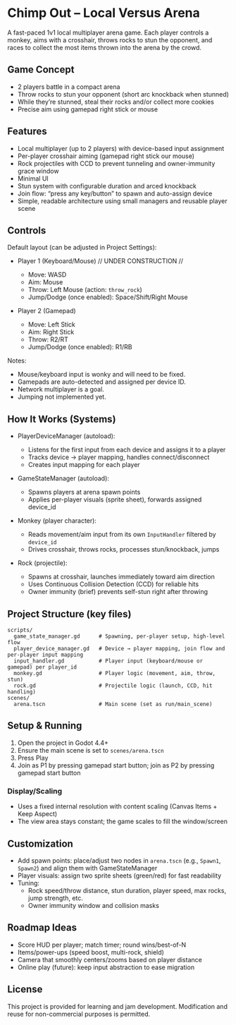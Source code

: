 # Chimp Out – Local Versus Arena

A fast-paced 1v1 local multiplayer arena game. Each player controls a monkey, aims with a crosshair, throws rocks to stun the opponent, and races to collect the most items thrown into the arena by the crowd.

## Game Concept

- 2 players battle in a compact arena
- Throw rocks to stun your opponent (short arc knockback when stunned)
- While they’re stunned, steal their rocks and/or collect more cookies
- Precise aim using gamepad right stick or mouse

## Features

- Local multiplayer (up to 2 players) with device-based input assignment
- Per-player crosshair aiming (gamepad right stick our mouse)
- Rock projectiles with CCD to prevent tunneling and owner-immunity grace window
- Minimal UI
- Stun system with configurable duration and arced knockback
- Join flow: “press any key/button” to spawn and auto-assign device
- Simple, readable architecture using small managers and reusable player scene

## Controls

Default layout (can be adjusted in Project Settings):

- Player 1 (Keyboard/Mouse) // UNDER CONSTRUCTION //
  - Move: WASD
  - Aim: Mouse
  - Throw: Left Mouse (action: `throw_rock`)
  - Jump/Dodge (once enabled): Space/Shift/Right Mouse

- Player 2 (Gamepad)
  - Move: Left Stick
  - Aim: Right Stick
  - Throw: R2/RT
  - Jump/Dodge (once enabled): R1/RB

Notes:
- Mouse/keyboard input is wonky and will need to be fixed.
- Gamepads are auto-detected and assigned per device ID.
- Network multiplayer is a goal.
- Jumping not implemented yet.

## How It Works (Systems)

- PlayerDeviceManager (autoload):
  - Listens for the first input from each device and assigns it to a player
  - Tracks device → player mapping, handles connect/disconnect
  - Creates input mapping for each player

- GameStateManager (autoload):
  - Spawns players at arena spawn points
  - Applies per-player visuals (sprite sheet), forwards assigned device_id

- Monkey (player character):
  - Reads movement/aim input from its own `InputHandler` filtered by `device_id`
  - Drives crosshair, throws rocks, processes stun/knockback, jumps

- Rock (projectile):
  - Spawns at crosshair, launches immediately toward aim direction
  - Uses Continuous Collision Detection (CCD) for reliable hits
  - Owner immunity (brief) prevents self-stun right after throwing

## Project Structure (key files)

```
scripts/
  game_state_manager.gd      # Spawning, per-player setup, high-level flow
  player_device_manager.gd   # Device → player mapping, join flow and per-player input mapping
  input_handler.gd           # Player input (keyboard/mouse or gamepad) per player_id
  monkey.gd                  # Player logic (movement, aim, throw, stun)
  rock.gd                    # Projectile logic (launch, CCD, hit handling)
scenes/
  arena.tscn                 # Main scene (set as run/main_scene)
```

## Setup & Running

1. Open the project in Godot 4.4+
2. Ensure the main scene is set to `scenes/arena.tscn`
3. Press Play
4. Join as P1 by pressing gamepad start button; join as P2 by pressing gamepad start button

### Display/Scaling

- Uses a fixed internal resolution with content scaling (Canvas Items + Keep Aspect)
- The view area stays constant; the game scales to fill the window/screen

## Customization

- Add spawn points: place/adjust two nodes in `arena.tscn` (e.g., `Spawn1`, `Spawn2`) and align them with GameStateManager
- Player visuals: assign two sprite sheets (green/red) for fast readability
- Tuning:
  - Rock speed/throw distance, stun duration, player speed, max rocks, jump strength, etc.
  - Owner immunity window and collision masks

## Roadmap Ideas

- Score HUD per player; match timer; round wins/best-of-N
- Items/power-ups (speed boost, multi-rock, shield)
- Camera that smoothly centers/zooms based on player distance
- Online play (future): keep input abstraction to ease migration

## License

This project is provided for learning and jam development. Modification and reuse for non-commercial purposes is permitted.
